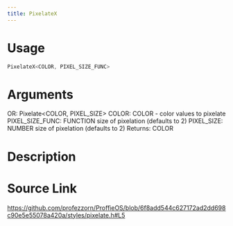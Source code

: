 ```yaml
---
title: PixelateX
---
```


# Usage
```cpp
PixelateX<COLOR, PIXEL_SIZE_FUNC>
```

# Arguments
OR: Pixelate<COLOR, PIXEL_SIZE>
COLOR: COLOR - color values to pixelate
PIXEL_SIZE_FUNC: FUNCTION size of pixelation (defaults to 2)
PIXEL_SIZE: NUMBER size of pixelation (defaults to 2)
Returns: COLOR

# Description

# Source Link
https://github.com/profezzorn/ProffieOS/blob/6f8add544c627172ad2dd698c90e5e55078a420a/styles/pixelate.h#L5
